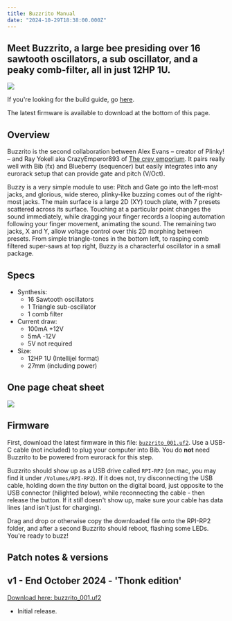 ```yaml
---
title: Buzzrito Manual
date: "2024-10-29T18:38:00.000Z"
---
```

## Meet Buzzrito, a large bee presiding over 16 sawtooth oscillators, a sub oscillator, and a peaky comb-filter, all in just 12HP 1U.

<img src="/buzzritospin.gif">

If you're looking for the build guide, go <a href="docs/build-guide_buzzy">here</a>.

The latest firmware is available to download at the bottom of this page. 

## Overview
Buzzrito is the second collaboration between Alex Evans – creator of Plinky! – and Ray Yokell aka CrazyEmperor893 of <a href="https://crey.space">The crey emporium</a>. It pairs really well with Bib (fx) and Blueberry (sequencer) but easily integrates into any eurorack setup that can provide gate and pitch (V/Oct).

Buzzy is a very simple module to use: Pitch and Gate go into the left-most jacks, and glorious, wide stereo, plinky-like buzzing comes out of the right-most jacks. The main surface is a large 2D (XY) touch plate, with 7 presets scattered across its surface. Touching at a particular point changes the sound immediately, while dragging your finger records a looping automation following your finger movement, animating the sound. The remaining two jacks, X and Y, allow voltage control over this 2D morphing between presets. From simple triangle-tones in the bottom left, to rasping comb filtered super-saws at top right, Buzzy is a characterful oscillator in a small package. 

## Specs
* Synthesis:
    * 16 Sawtooth oscillators
    * 1 Triangle sub-oscillator
    * 1 comb filter
* Current draw: 
    * 100mA +12V
    * 5mA -12V
    * 5V not required
* Size: 
    * 12HP 1U (Intellijel format)
    * 27mm (including power)

## One page cheat sheet

<a href="buzzrito_manual.png" target="blank"><img src="buzzrito_manual.png"></a>

## Firmware

First, download the latest firmware in this file: <a href="buzzrito-firmware/buzzrito_001.uf2">`buzzrito_001.uf2`</a>.
Use a USB-C cable (not included) to plug your computer into Bib. You do **not** need Buzzrito to be powered from eurorack for this step. 

Buzzrito should show up as a USB drive called `RPI-RP2` (on mac, you may find it under `/Volumes/RPI-RP2`). If it does not, try disconnecting the USB cable, holding down the *tiny* button on the digital board, just  opposite to the USB connector (hilighted below), while reconnecting the cable - then release the button. If it *still* doesn't show up, make sure your cable has data lines (and isn't just for charging).

Drag and drop or otherwise copy the downloaded file onto the RPI-RP2 folder, and after a second Buzzrito should reboot, flashing some LEDs. You're ready to buzz!

## Patch notes & versions

## v1 - End October 2024 - 'Thonk edition'
[Download here: buzzrito_001.uf2](buzzrito-firmware/buzzrito_001.uf2)
* Initial release.

